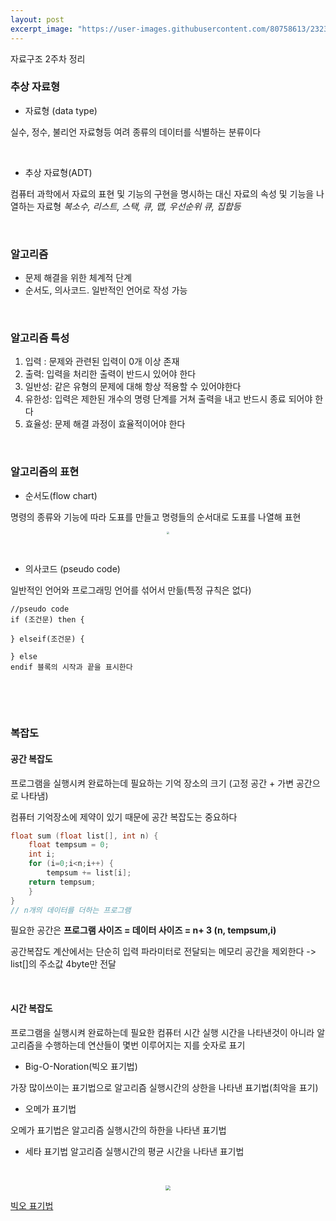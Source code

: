 ```yaml
---
layout: post
excerpt_image: "https://user-images.githubusercontent.com/80758613/232324002-cc17c456-e8a0-417d-b3b6-0e9b7b57c95b.png"
---
```


자료구조 2주차 정리



### 추상 자료형

* 자료형 (data type)

실수, 정수, 불리언 자료형등 여려 종류의 데이터를 식별하는 분류이다

&nbsp;

* 추상 자료형(ADT)

컴퓨터 과학에서 자료의 표현 및 기능의 구현을 명시하는 대신 자료의 속성 및 기능을 나열하는 자료형 *복소수, 리스트, 스택, 큐, 맵, 우선순위 큐, 집합등*

&nbsp;

### 알고리즘

* 문제 해결을 위한 체계적 단계
* 순서도, 의사코드. 일반적인 언어로 작성 가능

&nbsp;

### 알고리즘 특성

1. 입력 : 문제와 관련된 입력이 0개 이상 존재
2. 출력: 입력을 처리한 출력이 반드시 있어야 한다
3. 일반성: 같은 유형의 문제에 대해 항상 적용할 수 있어야한다
4. 유한성: 입력은 제한된 개수의 명령 단계를 거쳐 출력을 내고 반드시 종료 되어야 한다
5. 효율성: 문제 해결 과정이 효율적이어야 한다

&nbsp;

### 알고리즘의 표현

* 순서도(flow chart)

명령의 종류와 기능에 따라 도표를 만들고 명령들의 순서대로 도표를 나열해 표현

<center>
<img src="https://user-images.githubusercontent.com/80758613/232324002-cc17c456-e8a0-417d-b3b6-0e9b7b57c95b.png" style="zoom:30%;">
</center>


&nbsp;

* 의사코드 (pseudo code)

일반적인 언어와 프로그래밍 언어를 섞어서 만듦(특정 규칙은 없다)

``` pseudocode
//pseudo code
if (조건문) then {

} elseif(조건문) {

} else
endif 블록의 시작과 끝을 표시한다
```

&nbsp;

&nbsp;

### 복잡도

#### 공간 복잡도

프로그램을 실행시켜 완료하는데 필요하는 기억 장소의 크기 (고정 공간 + 가변 공간으로 나타냄)

컴퓨터 기억장소에 제약이 있기 때문에 공간 복잡도는 중요하다

``` c
float sum (float list[], int n) {
	float tempsum = 0;
	int i;
	for (i=0;i<n;i++) {
		tempsum += list[i];
	return tempsum;
	}
}
// n개의 데이터를 더하는 프로그램
```

필요한 공간은 **프로그램 사이즈 = 데이터 사이즈 = n+ 3 (n, tempsum,i)** 

공간복잡도 계산에서는 단순히 입력 파라미터로 전달되는 메모리 공간을 제외한다 -> list[]의 주소값 4byte만 전달



&nbsp;

#### 시간 복잡도

프로그램을 실행시켜 완료하는데 필요한 컴퓨터 시간 실행 시간을 나타낸것이 아니라 알고리즘을 수행하는데 연산들이 몇번 이루어지는 지를 숫자로 표기

* Big-O-Noration(빅오 표기법)

가장 많이쓰이는 표기법으로 알고리즘 실행시간의 상한을 나타낸 표기법(최악을 표기)

* 오메가 표기법

오메가 표기법은 알고리즘 실행시간의 하한을 나타낸 표기법

* 세타 표기법 알고리즘 실행시간의 평균 시간을 나타낸 표기법

&nbsp;

<center>
<img src="https://user-images.githubusercontent.com/80758613/232326567-1d1cb55f-fe84-465c-b9d0-f94e342a124c.png" style="zoom:50%;">
</center>


[빅오 표기법](https://minnnning.github.io/자료구조와%20알고리즘/2021/12/27/bigO.html)

&nbsp;

